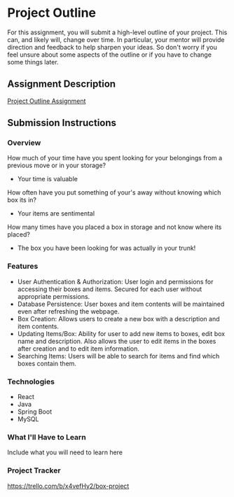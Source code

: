 # Project Outline
For this assignment, you will submit a high-level outline of your project. This can, and likely will, change over time. In particular, your mentor will provide direction and feedback to help sharpen your ideas. So don't worry if you feel unsure about some aspects of the outline or if you have to change some things later.

## Assignment Description
[Project Outline Assignment](https://education.launchcode.org/liftoff/modules/assignments/project-outline)

## Submission Instructions

### Overview
How much of your time have you spent looking for your belongings from a previous move or in your storage?
- Your time is valuable

How often have you put something of your's away without knowing which box its in?
- Your items are sentimental

How many times have you placed a box in storage and not know where its placed?
- The box you have been looking for was actually in your trunk!
### Features
- User Authentication & Authorization: User login and permissions for accessing their boxes and items. Secured for each user without appropriate permissions.
- Database Persistence: User boxes and item contents will be maintained even after refreshing the webpage.
- Box Creation: Allows users to create a new box with a description and item contents. 
- Updating Items/Box: Ability for user to add new items to boxes, edit box name and description. Also allows the user to edit items in the boxes after creation and to edit item information.
- Searching Items: Users will be able to search for items and find which boxes contain them.
### Technologies
- React
- Java
- Spring Boot
- MySQL
### What I'll Have to Learn
Include what you will need to learn here
### Project Tracker
https://trello.com/b/x4vefHy2/box-project
